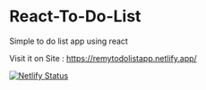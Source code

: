 # React-To-Do-List
Simple to do list app using react

Visit it on Site : https://remytodolistapp.netlify.app/
































[![Netlify Status](https://api.netlify.com/api/v1/badges/e01082bc-5b67-491b-bdbc-15c996c82ce0/deploy-status)](https://app.netlify.com/sites/remytodolistapp/deploys)